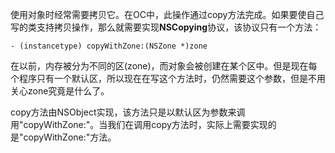 使用对象时经常需要拷贝它。在OC中，此操作通过copy方法完成。如果要使自己写的类支持拷贝操作，那么就需要实现**NSCopying**协议，该协议只有一个方法：

    - (instancetype) copyWithZone:(NSZone *)zone

在以前，内存被分为不同的区(zone)，而对象会被创建在某个区中。但是现在每个程序只有一个默认区，所以现在在写这个方法时，仍然需要这个参数，但是不用关心zone究竟是什么了。

copy方法由NSObject实现，该方法只是以默认区为参数来调用"copyWithZone:"。当我们在调用copy方法时，实际上需要实现的是"copyWithZone:"方法。